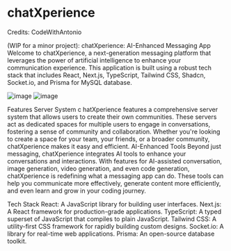 # chatXperience
Credits: CodeWithAntonio

(WIP for a minor project): chatXperience: AI-Enhanced Messaging App 
Welcome to chatXperience, a next-generation messaging platform that leverages the power of artificial intelligence to enhance your communication experience.
This application is built using a robust tech stack that includes React, Next.js, TypeScript, Tailwind CSS, Shadcn, Socket.io, and Prisma for MySQL database.

![image](https://github.com/harshit2116/chatXperience/assets/77571504/48afb4c5-f95f-4342-993f-a49605a16ec3)
![image](https://github.com/harshit2116/chatXperience/assets/77571504/236b6833-d1eb-4149-8eaa-e1b2257fc4e1)


Features Server System c
hatXperience features a comprehensive server system that allows users to create their own communities.
These servers act as dedicated spaces for multiple users to engage in conversations, fostering a sense of community and collaboration.
Whether you're looking to create a space for your team, your friends, or a broader community, chatXperience makes it easy and efficient.
AI-Enhanced Tools Beyond just messaging, chatXperience integrates AI tools to enhance your conversations and interactions.
With features for AI-assisted conversation, image generation, video generation, and even code generation, chatXperience is redefining what a messaging app can do.
These tools can help you communicate more effectively, generate content more efficiently, and even learn and grow in your coding journey.

Tech Stack
React: A JavaScript library for building user interfaces. 
Next.js: A React framework for production-grade applications. 
TypeScript: A typed superset of JavaScript that compiles to plain JavaScript. 
Tailwind CSS: A utility-first CSS framework for rapidly building custom designs. 
Socket.io: A library for real-time web applications. 
Prisma: An open-source database toolkit.
